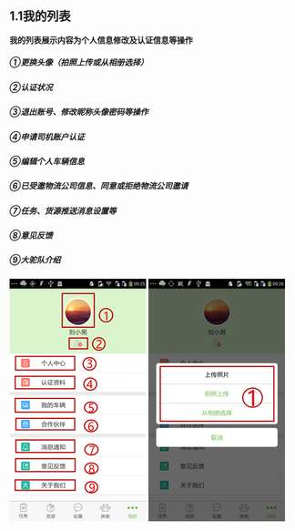 ## **1.1我的列表**

**我的列表展示内容为个人信息修改及认证信息等操作**

##### ①更换头像（拍照上传或从相册选择）

##### ②认证状况

##### ③退出账号、修改昵称头像密码等操作

##### ④申请司机账户认证

##### ⑤编辑个人车辆信息

##### ⑥已受邀物流公司信息、同意或拒绝物流公司邀请

##### ⑦任务、货源推送消息设置等

##### ⑧意见反馈

##### ⑨大驼队介绍

![](/assets/1.1我的列表.png)   ![](/assets/1.1我的列表上床头像.png)

